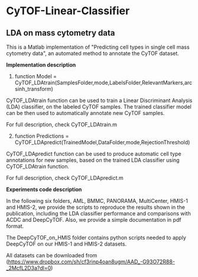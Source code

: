 # CyTOF-Linear-Classifier
## LDA on mass cytometry data

This is a Matlab implementation of "Predicting cell types in single cell mass cytometry data", an automated method to annotate the CyTOF dataset.

**Implementation description**

1. function Model = CyTOF_LDAtrain(SamplesFolder,mode,LabelsFolder,RelevantMarkers,arcsinh_transform)

CyTOF_LDAtrain function can be used to train a Linear Discriminant Analysis (LDA) classifier, on the labeled CyTOF samples. The trained classifier model can be then used to automatically annotate new CyTOF samples.

For full description, check CyTOF_LDAtrain.m

2. function Predictions = CyTOF_LDApredict(TrainedModel,DataFolder,mode,RejectionThreshold)

CyTOF_LDApredict function can be used to produce automatic cell type annotations for new samples, based on the trained LDA classifier using CyTOF_LDAtrain function.

For full description, check CyTOF_LDApredict.m

**Experiments code description**

In the following six folders, AML, BMMC, PANORAMA, MultiCenter, HMIS-1 and HMIS-2, we provide the scripts to reproduce the results shown in the publication, including the LDA classifier performance and comparisons with ACDC and DeepCyTOF. Also, we provide a simple documentation in pdf format.

The DeepCyTOF_on_HMIS folder contains python scripts needed to apply DeepCyTOF on our HMIS-1 and HMIS-2 datasets.

All datasets can be downloaded from (https://www.dropbox.com/sh/cf3rinp4oan8ugm/AAD_-G93O72R88-_2McfL2D3a?dl=0)
